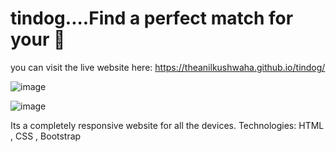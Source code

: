 # tindog....Find a perfect match for your 🐶 
you can visit the live website here:  https://theanilkushwaha.github.io/tindog/

![image](https://github.com/theanilkushwaha/tindog/assets/112506910/004dbac0-6df6-4ee2-90f6-64e6d7e9efe2)

![image](https://github.com/theanilkushwaha/tindog/assets/112506910/7a209f30-681b-486a-b439-aa9934fc8410)

Its a completely responsive website for all the devices.
Technologies: HTML , CSS , Bootstrap
